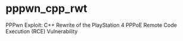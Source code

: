 # pppwn_cpp_rwt
PPPwn Exploit: C++ Rewrite of the PlayStation 4 PPPoE Remote Code Execution (RCE) Vulnerability
